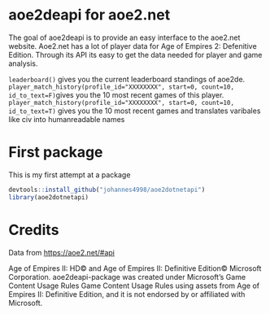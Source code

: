 
<!-- README.md is generated from README.Rmd. Please edit that file -->

# aoe2deapi for aoe2.net

<!-- badges: start -->

<!-- badges: end -->

The goal of aoe2deapi is to provide an easy interface to the aoe2.net
website. Aoe2.net has a lot of player data for Age of Empires 2:
Defenitive Edition. Through its API its easy to get the data needed for
player and game analysis.

`leaderboard()` gives you the current leaderboard standings of aoe2de.
`player_match_history(profile_id="XXXXXXXX", start=0, count=10,
id_to_text=F)`gives you the 10 most recent games of this player.
`player_match_history(profile_id="XXXXXXXX", start=0, count=10,
id_to_text=T)` gives you the 10 most recent games and translates
varibales like civ into humanreadable names

# First package

This is my first attempt at a package

``` r
devtools::install_github("johannes4998/aoe2dotnetapi")
library(aoe2dotnetapi)
```

# Credits

Data from <https://aoe2.net/#api>

Age of Empires II: HD© and Age of Empires II: Definitive Edition©
Microsoft Corporation. aoe2deapi-package was created under Microsoft’s
Game Content Usage Rules Game Content Usage Rules using assets from Age
of Empires II: Definitive Edition, and it is not endorsed by or
affiliated with Microsoft.
